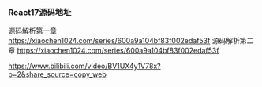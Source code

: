 ### React17源码地址

源码解析第一章
https://xiaochen1024.com/series/600a9a104bf83f002edaf53f
源码解析第二章
https://xiaochen1024.com/series/600a9a104bf83f002edaf53f

https://www.bilibili.com/video/BV1UX4y1V78x?p=2&share_source=copy_web

### 